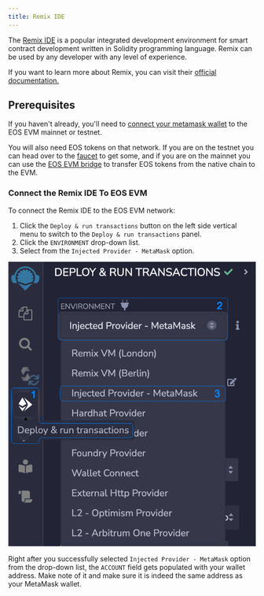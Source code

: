 ```yaml
---
title: Remix IDE
---
```



The [Remix IDE](https://remix.ethereum.org/) is a popular integrated development environment for smart contract 
development written in Solidity programming language. Remix can be used by any developer with any level of experience. 
 
If you want to learn more about Remix, you can visit their [official documentation.](https://remix-ide.readthedocs.io/en/latest/)

## Prerequisites

If you haven't already, you'll need to [connect your metamask wallet](../../10_basic-setup/10_connect-metamask.md) to the 
EOS EVM mainnet or testnet. 

You will also need EOS tokens on that network. If you are on the testnet you can head over to the [faucet](https://faucet.testnet.evm.eosnetwork.com)
to get some, and if you are on the mainnet you can use the [EOS EVM bridge](https://bridge.evm.eosnetwork.com/) to transfer
EOS tokens from the native chain to the EVM.

### Connect the Remix IDE To EOS EVM

To connect the Remix IDE to the EOS EVM network:

1. Click the `Deploy & run transactions` button on the left side vertical menu to switch to the `Deploy & run transactions` panel.
2. Click the `ENVIRONMENT` drop-down list.
3. Select from the `Injected Provider - MetaMask` option.


![remix deploy and run trx](./images/remix_deploy_run_trx_panel.png)

Right after you successfully selected `Injected Provider - MetaMask` option from the drop-down list, the `ACCOUNT` field 
gets populated with your wallet address. Make note of it and make sure it is indeed the same address as your 
MetaMask wallet.
